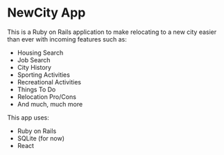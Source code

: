 # NewCity App

This is a Ruby on Rails application to make relocating to a new city easier than ever with incoming features such as:
- Housing Search
- Job Search
- City History
- Sporting Activities
- Recreational Activities
- Things To Do
- Relocation Pro/Cons
- And much, much more

This app uses:
- Ruby on Rails
- SQLite (for now)
- React
